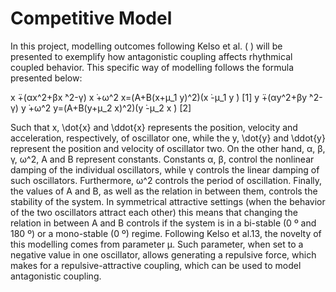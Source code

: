 # Competitive Model

In this project, modelling outcomes following Kelso et al. ( ) will be presented to exemplify how antagonistic coupling affects rhythmical coupled behavior. This specific way of modelling follows the formula presented below:

x ̈+(αx^2+βx ̇^2-γ) x ̇+ω^2 x=(A+B(x+μ_1 y)^2)(x ̇-μ_1 y ̇)                      [1]
y ̈+(αy^2+βy ̇^2-γ) y ̇+ω^2 y=(A+B(y+μ_2 x)^2)(y ̇-μ_2 x ̇)                      [2]

Such that x, \dot{x} and \ddot{x} represents the position, velocity and acceleration, respectively, of oscillator one, while the y, \dot{y} and \ddot{y} represent the position and velocity of oscillator two. On the other hand, α, β, γ, ω^2, A and B represent constants. Constants α, β, control the nonlinear damping of the individual oscillators, while γ controls the linear damping of such oscillators. Furthermore, ω^2 controls the period of oscillation. Finally, the values of A and B, as well as the relation in between them, controls the stability of the system. In symmetrical attractive settings (when the behavior of the two oscillators attract each other) this means that changing the relation in between A and B controls if the system is in a bi-stable (0 º and 180 º) or a mono-stable (0 º) regime. Following Kelso et al.13, the novelty of this modelling comes from parameter μ. Such parameter, when set to a negative value in one oscillator, allows generating a repulsive force, which makes for a repulsive-attractive coupling, which can be used to model antagonistic coupling.



